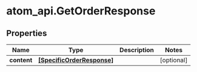 # atom_api.GetOrderResponse

## Properties
Name | Type | Description | Notes
------------ | ------------- | ------------- | -------------
**content** | [**[SpecificOrderResponse]**](SpecificOrderResponse.md) |  | [optional] 


